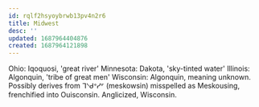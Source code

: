 ```yaml
---
id: rqlf2hsyoybrwb13pv4n2r6
title: Midwest
desc: ''
updated: 1687964404876
created: 1687964121898
---
```


Ohio: Iqoquosi, 'great river'
Minnesota: Dakota, 'sky-tinted water'
Illinois: Algonquin, 'tribe of great men'
Wisconsin: Algonquin, meaning unknown. Possibly derives from ᒣᔅᑯᐤᓯᣙ (meskowsin) misspelled as Meskousing, frenchified into Ouisconsin. Anglicized, Wisconsin.
